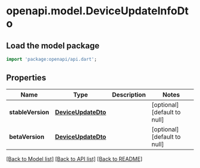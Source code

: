 # openapi.model.DeviceUpdateInfoDto

## Load the model package
```dart
import 'package:openapi/api.dart';
```

## Properties
Name | Type | Description | Notes
------------ | ------------- | ------------- | -------------
**stableVersion** | [**DeviceUpdateDto**](DeviceUpdateDto.md) |  | [optional] [default to null]
**betaVersion** | [**DeviceUpdateDto**](DeviceUpdateDto.md) |  | [optional] [default to null]

[[Back to Model list]](../README.md#documentation-for-models) [[Back to API list]](../README.md#documentation-for-api-endpoints) [[Back to README]](../README.md)


